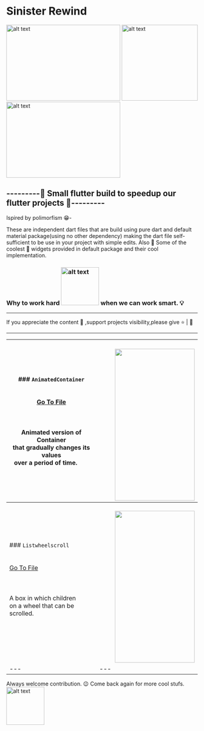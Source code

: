 # Sinister Rewind
<img src="https://github.com/ralphcoder/Parallel-Inertia/blob/master/readme%20assets/one.gif" alt="alt text" width="300ppx" height="200px">  <img src="https://github.com/ralphcoder/Parallel-Inertia/blob/master/readme%20assets/flutter%20logo.png" alt="alt text" width="200ppx" height="200px">  <img src="https://github.com/ralphcoder/Parallel-Inertia/blob/master/readme%20assets/ezgif.com-rotate.gif" alt="alt text" width="300ppx" height="200px">
## ---------🖖 Small flutter build to speedup our flutter projects 🖖---------
Ispired by polimorfism 😁-
 
These are independent dart files that are build using pure dart and default material package(using no other dependency) making the dart file self-sufficient to be use in your project with simple edits. Also 🤘 Some of the coolest 🤩 widgets provided in default package and their cool implementation.
 
 ### Why to work hard <img src="https://github.com/ralphcoder/Sinister-Rewind/blob/master/readme%20assets/ezgif.com-optimize.gif" alt="alt text" width="100ppx" height="100px"> when we can work smart. 💡
 ***
 If you appreciate the content 📖 ,support projects visibility,please give  ⭐ | 👏
 ***
 
| ###   `AnimatedContainer` <br><br><br> [Go To File](https://github.com/ralphcoder/Sinister-Rewind/blob/master/dart%20files/animated_container.dart)<br><br><br><br> Animated version of Container <br> that gradually changes its values <br> over a period of time.&nbsp; &nbsp; &nbsp; &nbsp;    |  &nbsp; &nbsp; &nbsp; &nbsp; &nbsp; &nbsp; &nbsp; <img align="right" width="210" height="400" src="https://github.com/ralphcoder/Sinister-Rewind/blob/master/readme%20assets/animated%20container.gif">|
| --- | --- |
| ###   `Listwheelscroll`<br><br><br> [Go To File](https://github.com/ralphcoder/Sinister-Rewind/blob/master/dart%20files/ListWheelScrollView.dart)<br><br><br><br> A box in which children <br>on a wheel that can be scrolled. <br> &nbsp; &nbsp; &nbsp; &nbsp;    |  &nbsp; &nbsp; &nbsp; &nbsp; &nbsp; &nbsp; &nbsp; <img align="right" width="210" height="400" src="https://github.com/ralphcoder/Sinister-Rewind/blob/master/readme%20assets/listviewscrollgif.gif">|
| --- | --- |
 
 
 
 
 Always welcome contribution. 😉
 Come back again for more cool stufs.
<img src="https://github.com/ralphcoder/Parallel-Inertia/blob/master/readme%20assets/ezgif.com-gif-maker.gif" alt="alt text" width="100ppx" height="100px">
